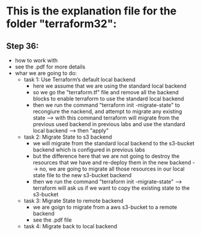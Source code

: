 # This is the explanation file for the folder "terraform32":


## Step 36:
- how to work with 
- see the .pdf for more details 
- whar we are going to do:
    - task 1: Use Terraform’s default local backend
        - here we assume that we are using the standard local backend
        - so we go the "terraform.tf" file and remove all the backend blocks to enable terraform to use the standard local backend
        - then we run the command "terraform init -migrate-state" to recongiure the nackend, and attempt to migrate any existing state --> with this command terraform will migrate from the previous used backend in previous labs and use the standard local backend --> then "apply"
    - task 2: Migrate State to s3 backend
        - we will migrate from the standard local backend to the s3-bucket backend which is configured in previous labs
        - but the difference here that we are not going to destroy the resources that we have and re-deploy them in the new backend --> no, we are going to migrate all those resources in our local state file to the new s3-bucket backend
        - then we run the command "terraform init -migrate-state" --> terraform will ask us if we want to copy the existing state to the s3-bucket
    - task 3: Migrate State to remote backend
        - we are goign to migrate from a aws s3-bucket to a remote backend
        - see the .pdf file
    - task 4: Migrate back to local backend